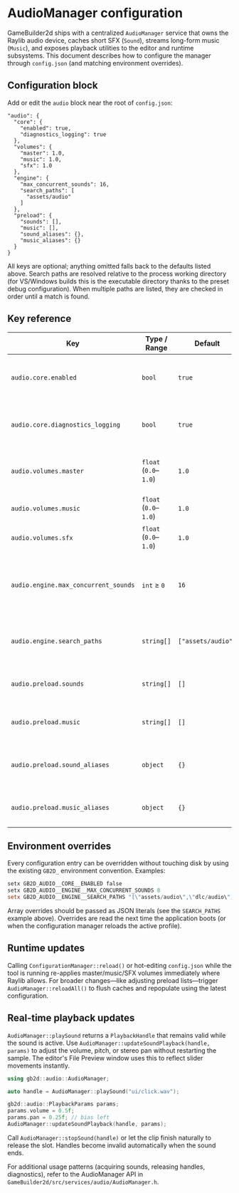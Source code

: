 # AudioManager configuration

GameBuilder2d ships with a centralized `AudioManager` service that owns the Raylib audio device, caches short SFX (`Sound`), streams long-form music (`Music`), and exposes playback utilities to the editor and runtime subsystems. This document describes how to configure the manager through `config.json` (and matching environment overrides).

## Configuration block

Add or edit the `audio` block near the root of `config.json`:

```jsonc
"audio": {
  "core": {
    "enabled": true,
    "diagnostics_logging": true
  },
  "volumes": {
    "master": 1.0,
    "music": 1.0,
    "sfx": 1.0
  },
  "engine": {
    "max_concurrent_sounds": 16,
    "search_paths": [
      "assets/audio"
    ]
  },
  "preload": {
    "sounds": [],
    "music": [],
    "sound_aliases": {},
    "music_aliases": {}
  }
}
```

All keys are optional; anything omitted falls back to the defaults listed above. Search paths are resolved relative to the process working directory (for VS/Windows builds this is the executable directory thanks to the preset debug configuration). When multiple paths are listed, they are checked in order until a match is found.

## Key reference

| Key | Type / Range | Default | Notes |
| --- | --- | --- | --- |
| `audio.core.enabled` | `bool` | `true` | Disables all device work when `false`. Playback requests become silent no-ops with log hints. |
| `audio.core.diagnostics_logging` | `bool` | `true` | Emits verbose event logs when the manager publishes audio events. |
| `audio.volumes.master` | `float` (`0.0`–`1.0`) | `1.0` | Forwarded to Raylib’s `SetMasterVolume` once the device is ready. |
| `audio.volumes.music` | `float` (`0.0`–`1.0`) | `1.0` | Applied to each music stream before playback. |
| `audio.volumes.sfx` | `float` (`0.0`–`1.0`) | `1.0` | Multiplies per-sound volume requests. |
| `audio.engine.max_concurrent_sounds` | `int` ≥ `0` | `16` | Caps simultaneously active SFX alias slots; additional requests are throttled with warnings. |
| `audio.engine.search_paths` | `string[]` | `["assets/audio"]` | Ordered list of directories used to resolve relative sound/music identifiers. |
| `audio.preload.sounds` | `string[]` | `[]` | Identifiers to eagerly load as `Sound` during `AudioManager::init`. |
| `audio.preload.music` | `string[]` | `[]` | Identifiers to preload/prepare as streaming `Music` during init. |
| `audio.preload.sound_aliases` | `object` | `{}` | Optional map of canonical preload keys → friendlier aliases surfaced in UI. |
| `audio.preload.music_aliases` | `object` | `{}` | Optional map of canonical music preload keys → alternate labels. |

## Environment overrides

Every configuration entry can be overridden without touching disk by using the existing `GB2D_` environment convention. Examples:

```powershell
setx GB2D_AUDIO__CORE__ENABLED false
setx GB2D_AUDIO__ENGINE__MAX_CONCURRENT_SOUNDS 8
setx GB2D_AUDIO__ENGINE__SEARCH_PATHS "[\"assets/audio\",\"dlc/audio\"]"
```

Array overrides should be passed as JSON literals (see the `SEARCH_PATHS` example above). Overrides are read the next time the application boots (or when the configuration manager reloads the active profile).

## Runtime updates

Calling `ConfigurationManager::reload()` or hot-editing `config.json` while the tool is running re-applies master/music/SFX volumes immediately where Raylib allows. For broader changes—like adjusting preload lists—trigger `AudioManager::reloadAll()` to flush caches and repopulate using the latest configuration.

## Real-time playback updates

`AudioManager::playSound` returns a `PlaybackHandle` that remains valid while the sound is active. Use `AudioManager::updateSoundPlayback(handle, params)` to adjust the volume, pitch, or stereo pan without restarting the sample. The editor's File Preview window uses this to reflect slider movements instantly.

```cpp
using gb2d::audio::AudioManager;

auto handle = AudioManager::playSound("ui/click.wav");

gb2d::audio::PlaybackParams params;
params.volume = 0.5f;
params.pan = 0.25f; // bias left
AudioManager::updateSoundPlayback(handle, params);
```

Call `AudioManager::stopSound(handle)` or let the clip finish naturally to release the slot. Handles become invalid automatically when the sound ends.

For additional usage patterns (acquiring sounds, releasing handles, diagnostics), refer to the AudioManager API in `GameBuilder2d/src/services/audio/AudioManager.h`.
